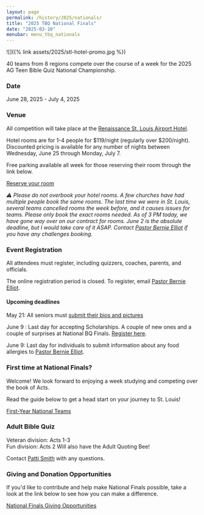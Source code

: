 ```yaml
---
layout: page
permalink: /history/2025/nationals/
title: "2025 TBQ National Finals"
date: "2025-03-10"
menubar: menu_tbq_nationals
---
```


![]({% link assets/2025/stl-hotel-promo.jpg %})

40 teams from 8 regions compete over the course of a week for the 2025 AG Teen Bible Quiz National Championship.

### Date

June 28, 2025 - July 4, 2025

### Venue

All competition will take place at the [Renaissance St. Louis Airport Hotel](https://www.marriott.com/en-us/hotels/stlsa-renaissance-st-louis-airport-hotel/overview/).

Hotel rooms are for 1-4 people for $119/night (regularly over $200/night). Discounted pricing is available for any number of nights between Wednesday, June 25 through Monday, July 7.

Free parking available all week for those reserving their room through the link below.

<a href="https://www.marriott.com/event-reservations/reservation-link.mi?id=1745523138385&key=GRP&guestreslink2=true&app=resvlink&fbclid=IwY2xjawKHn41leHRuA2FlbQIxMQBicmlkETFrWlR5Yk9tU3Q3bXRMZDJ1AR7zX9XgPzD2oHgUikduKV4uV1xqbGqwc0ANbaa6k-llCxrAlcmNZufLYzQyNA_aem_sbWtr2eXMExJz5cyX7KbZQ" class="button is-primary">Reserve your room</a>

_⚠️ Please do not overbook your hotel rooms. A few churches have had multiple people book the same rooms. The last time we were in St. Louis, several teams cancelled rooms the week before, and it causes issues for teams. Please only book the exact rooms needed. As of 3 PM today, we have gone way over on our contract for rooms. June 2 is the absolute deadline, but I would take care of it ASAP. Contact [Pastor Bernie Elliot](pastorbernie@biblequiz.com) if you have any challenges booking._

<!-- NOTE: The deadline to get the discounted rate for the hotel is **Tuesday, May 28, 2024**. -->

### Event Registration

All attendees must register, including quizzers, coaches, parents, and officials.

The online registration period is closed. To register, email [Pastor Bernie Elliot](pastorbernie@biblequiz.com).

#### Upcoming deadlines

May 21: All seniors must [submit their bios and pictures](https://agyouth.formstack.com/forms/bq_seniors)

June 9 : Last day for accepting Scholarships. A couple of new ones and a couple of surprises at National BQ Finals. [Register here](https://agyouth.formstack.com/forms/scholarship2025).

June 9: Last day for individuals to submit information about any food allergies to [Pastor Bernie Elliot](pastorbernie@biblequiz.com).

<!-- <a href="https://brushfire.com/agusa/NBQ/600295" class="button is-primary">Register with Brushfire</a> -->

<!-- ### Schedule & Scores

<a href="{% link _pages/history/2025/nationals/schedule.md %}" class="button is-primary">National Finals Schedule</a> -->

<!-- <a href="{% link _pages/live-events.md %}?eventId=7857ed3d-7ac4-4b4a-1275-08dc791c223e" class="button is-primary">Match Schedule &amp; Live Scores</a> -->

<!-- ### Discord

Communication at the event will be done through a free app called Discord.

Discord is the platform where you will find the latest announcements and news throughout the week. Plus, it is also a great place to connect with the community by finding rides to/from the airport, setting up a time for fellowship in the lobbies, scheduling your team photos, and much more.

Complete instructions on how to get setup and running with Discord is [available here]({% link _pages/discord.md %}).

<a href="https://discord.gg/URCCZpp9q5" class="button is-primary">Join the Bible Quiz Discord Server</a> -->

<!-- ### Scholarships

Over $30,000 in scholarships will be awarded to quizzers at Nationals Finals. Hit the link below to view available scholarships. Deadline to apply is June 14, 2024.

<a href="{% link assets/2024/2024-tbq-nationals-scholarships.pdf %}" class="button is-primary">View Scholarship Information</a> -->

<!-- <a href="https://agyouth.formstack.com/forms/scholarship2024" class="button is-primary">Apply for Scholarships</a> -->

<!-- ### FAQ

Find answers to the most commonly asked questions.

<a href="{% link _pages/history/2024/nationals/faq.md %}" class="button is-primary">National Finals FAQ</a> -->

### First time at National Finals?

Welcome! We look forward to enjoying a week studying and competing over the book of Acts.

Read the guide below to get a head start on your journey to St. Louis!

<a href="{% link _pages/history/2025/nationals/first-time.md %}" class="button is-primary">First-Year National Teams</a>

### Adult Bible Quiz

Veteran division: Acts 1-3  
Fun division: Acts 2
Will also have the Adult Quoting Bee!

<!-- As part of the Adult Bible Quiz event at the National Finals for 2024, a Quoting Bee will be held before the ABQ team competition for all adults registered. There will be 2 Quoting Bees: The first, ages 18-39, and the second, ages 40 and up.  The Quoting Bee will cover James Chapter 1.

Included in each set of questions for the "Fun division" there will be 1 Application Question over James 1 & 2. -->

Contact [Patti Smith](mailto:p.s.momof5@gmail.com) with any questions.

### Giving and Donation Opportunities

If you'd like to contribute and help make National Finals possible, take a look at the link below to see how you can make a difference.

<a href="{% link _pages/history/2025/nationals/donations.md %}" class="button is-primary">National Finals Giving Opportunities</a>

<!-- ### Tie-Breakers

<a href="{% link assets/2025/24-25 TBQ Tie-Breaker Rules.pdf %}" class="button is-primary">Download Tie-Breaking Rules</a> -->
